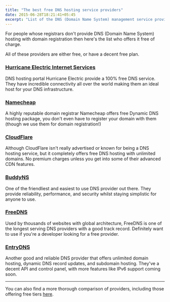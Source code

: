 ```yaml
---
title: "The best free DNS hosting service providers"
date: 2015-06-28T18:21:41+05:45
excerpt: "List of the DNS (Domain Name System) management service providers who offer it free of charge."
---
```


For people whose registrars don't provide DNS (Domain Name System) hosting with domain registration then here's the list who offers it free of charge.

All of these providers are either free, or have a decent free plan.

### [Hurricane Electric Internet Services](https://dns.he.net/)

DNS hosting portal Hurricane Electric provide a 100% free DNS service. They have incredible connectivity all over the world making them an ideal host for your DNS infrastructure.

### [Namecheap](https://www.namecheap.com/domains/freedns.aspx)

A highly reputable domain registrar Namecheap offers free Dynamic DNS hosting package, you don't even have to register your domain with them (though we use them for domain registration!)

### [CloudFlare](https://www.cloudflare.com/dns)

Although CloudFlare isn't really advertised or known for being a DNS hosting service, but it completely offers free DNS hosting with unlimited domains. No premium charges unless you get into some of their advanced CDN features.

### [BuddyNS](http://www.buddyns.com/)

One of the friendliest and easiest to use DNS provider out there. They provide reliability, performance, and security whilst staying simplistic for anyone to use.

### [FreeDNS](https://freedns.afraid.org/)

Used by thousands of websites with global architecture, FreeDNS is one of the longest serving DNS providers with a good track record. Definitely want to use if you're a developer looking for a free provider.

### [EntryDNS](https://entrydns.net/)

Another good and reliable DNS provider that offers unlimited domain hosting, dynamic DNS record updates, and subdomain hosting. They've a decent API and control panel, with more features like IPv6 support coming soon.

---

You can also find a more thorough comparison of providers, including those offering free tiers [here](http://socialcompare.com/en/comparison/hosted-authoritative-dns-providers).
